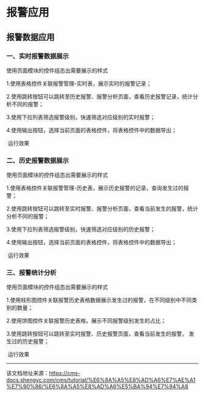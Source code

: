# 报警应用

## 报警数据应用​

### 一、实时报警数据展示​

使用页面模块的控件组态出需要展示的样式

1.使用表格控件关联报警管理-实时表，展示实时的报警记录；

2.使用跳转按钮可以跳转至历史报警、报警分析页面，查看历史报警记录，统计分析不同的报警；

3.使用下拉列表筛选报警级别，快速筛选对应级别的实时报警；

4.使用输出按钮，选择当前页面的表格控件，将表格控件中的数据导出；

​ 运行效果

### 二、历史报警数据展示​

使用页面模块的控件组态出需要展示的样式

1.使用表格控件关联报警管理-历史表，展示历史报警的记录，查询发生过的报警；

2.使用跳转按钮可以跳转至实时报警、报警分析页面，查看当前发生的报警，统计分析不同的报警；

3.使用下拉列表筛选报警级别，快速筛选对应级别的历史报警；

4.使用输出按钮，选择当前页面的表格控件，将表格控件中的数据导出；

​ 运行效果

### 三、报警统计分析​

使用页面模块的控件组态出需要展示的样式

1.使用柱形图控件关联报警历史表格数据展示发生过的报警，在不同级别中不同类别的数量；

2.使用饼图控件关联报警历史表格，展示不同报警级别发生的占比；

3.使用跳转按钮可以跳转至实时报警、历史报警页面，查看当前发生的报警， 发生过的历史报警；

​ 运行效果


---

该文档地址来源：https://cms-docs.shengyc.com/cms/tutorial/%E6%8A%A5%E8%AD%A6%E7%AE%A1%E7%90%86/%E6%8A%A5%E8%AD%A6%E5%BA%94%E7%94%A8
